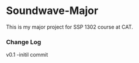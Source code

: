 # Soundwave-Major

This is my major project for SSP 1302 course at CAT.

### Change Log
v0.1
-initil commit
 
